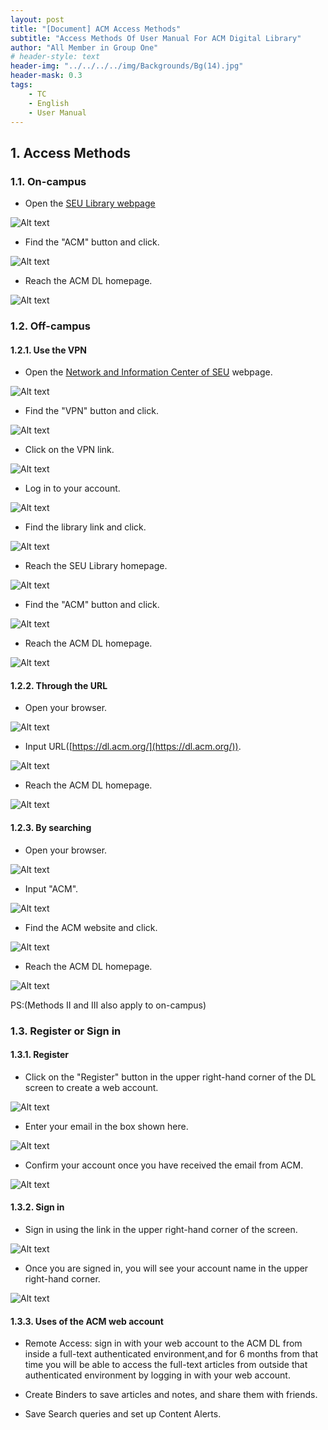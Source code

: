 ```yaml
---
layout: post
title: "[Document] ACM Access Methods"
subtitle: "Access Methods Of User Manual For ACM Digital Library"
author: "All Member in Group One"
# header-style: text
header-img: "../../../../img/Backgrounds/Bg(14).jpg"
header-mask: 0.3
tags:
    - TC
    - English
    - User Manual
---
```


##  1. <a name='AccessMethods'></a>Access Methods

###  1.1. <a name='On-campus'></a>On-campus

- Open the [SEU Library webpage](http://lib.seu.edu.cn/)

![Alt text](../../../../img/UserManual/image.png)

- Find the "ACM" button and click.

![Alt text](../../../../img/UserManual/image-1.png)

- Reach the  ACM DL homepage.

![Alt text](../../../../img/UserManual/image-2.png)

###  1.2. <a name='Off-campus'></a>Off-campus

####  1.2.1. <a name='UsetheVPN'></a>Use the VPN

- Open the [Network and Information Center of SEU](https://nic.seu.edu.cn/) webpage.

![Alt text](../../../../img/UserManual/image-3.png)

- Find the "VPN" button and click.

![Alt text](../../../../img/UserManual/image-4.png)

- Click on the VPN link.

![Alt text](../../../../img/UserManual/image-5.png)

- Log in to your account.

![Alt text](../../../../img/UserManual/image-6.png)

- Find the library link and click.

![Alt text](../../../../img/UserManual/image-7.png)

- Reach the SEU Library homepage.

![Alt text](../../../../img/UserManual/image-8.png)

- Find the "ACM" button and click.

![Alt text](../../../../img/UserManual/image-9.png)

- Reach the  ACM DL homepage.

![Alt text](../../../../img/UserManual/image-10.png)

####  1.2.2. <a name='ThroughtheURL'></a>Through the URL

- Open your browser.

![Alt text](../../../../img/UserManual/image-11.png)

- Input URL([https://dl.acm.org/](https://dl.acm.org/)).

![Alt text](../../../../img/UserManual/image-12.png)

- Reach the  ACM DL homepage.

![Alt text](../../../../img/UserManual/image-10.png)

####  1.2.3. <a name='Bysearching'></a>By searching

- Open your browser.

![Alt text](../../../../img/UserManual/image-13.png)

- Input "ACM".

![Alt text](../../../../img/UserManual/image-14.png)

- Find the ACM website and click.

![Alt text](../../../../img/UserManual/image-15.png)

- Reach the  ACM DL homepage.

![Alt text](../../../../img/UserManual/image-16.png)

PS:(Methods Ⅱ and Ⅲ also apply to on-campus)

###  1.3. <a name='RegisterorSignin'></a>Register or Sign in

####  1.3.1. <a name='Register'></a>Register

- Click on the "Register" button in the upper right-hand corner of the DL screen to create a web account.

![Alt text](../../../../img/UserManual/image-17.png)

- Enter your email in the box shown here.

![Alt text](../../../../img/UserManual/image-18.png)

- Confirm your account once you have received the email from ACM.

![Alt text](../../../../img/UserManual/image-19.png)

####  1.3.2. <a name='Signin'></a>Sign in

- Sign in using the link in the upper right-hand corner of the screen.

![Alt text](../../../../img/UserManual/image-20.png)

- Once you are signed in, you will see your account name in the upper right-hand corner.

![Alt text](../../../../img/UserManual/image-21.png)

####  1.3.3. <a name='UsesoftheACMwebaccount'></a>Uses of the ACM web account

- Remote Access: sign in with your web account to the ACM DL from inside a full-text authenticated environment,and for 6 months from that time you will be able to access the full-text articles from outside that authenticated environment by logging in with your web account.

- Create Binders to save articles and notes, and share them with friends.

- Save Search queries and set up Content Alerts.
